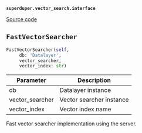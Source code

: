 **`superduper.vector_search.interface`** 

[Source code](https://github.com/superduper/superduper/blob/main/superduper/vector_search/interface.py)

## `FastVectorSearcher` 

```python
FastVectorSearcher(self,
     db: 'Datalayer',
     vector_searcher,
     vector_index: str)
```
| Parameter | Description |
|-----------|-------------|
| db | Datalayer instance |
| vector_searcher | Vector searcher instance |
| vector_index | Vector index name |

Fast vector searcher implementation using the server.

